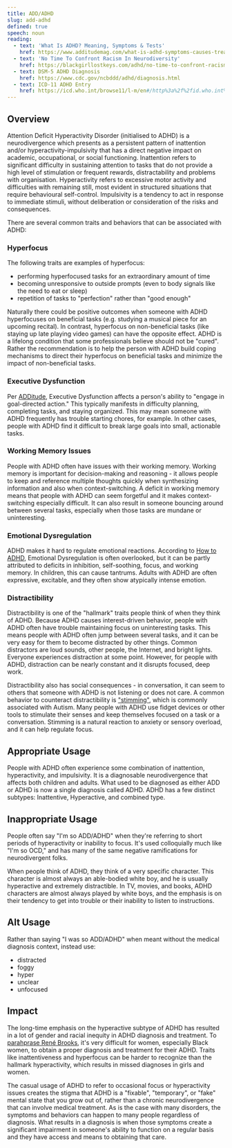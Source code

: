 ```yaml
---
title: ADD/ADHD
slug: add-adhd
defined: true
speech: noun
reading:
  - text: 'What Is ADHD? Meaning, Symptoms & Tests'
    href: https://www.additudemag.com/what-is-adhd-symptoms-causes-treatments/
  - text: 'No Time To Confront Racism In Neurodiversity'
    href: https://blackgirllostkeys.com/adhd/no-time-to-confront-racism-in-neurodiversity/
  - text: DSM-5 ADHD Diagnosis
    href: https://www.cdc.gov/ncbddd/adhd/diagnosis.html
  - text: ICD-11 ADHD Entry
    href: https://icd.who.int/browse11/l-m/en#/http%3a%2f%2fid.who.int%2ficd%2fentity%2f821852937
---
```


## Overview

Attention Deficit Hyperactivity Disorder (initialised to ADHD) is a neurodivergence which presents as a persistent pattern of inattention and/or hyperactivity-impulsivity that has a direct negative impact on academic, occupational, or social functioning. Inattention refers to significant difficulty in sustaining attention to tasks that do not provide a high level of stimulation or frequent rewards, distractability and problems with organisation. Hyperactivity refers to excessive motor activity and difficulties with remaining still, most evident in structured situations that require behavioural self-control. Impulsivity is a tendency to act in response to immediate stimuli, without deliberation or consideration of the risks and consequences.

There are several common traits and behaviors that can be associated with ADHD:

### Hyperfocus

The following traits are examples of hyperfocus:

- performing hyperfocused tasks for an extraordinary amount of time
- becoming unresponsive to outside prompts (even to body signals like the need to eat or sleep)
- repetition of tasks to "perfection" rather than "good enough"

Naturally there could be positive outcomes when someone with ADHD hyperfocuses on beneficial tasks (e.g. studying a musical piece for an upcoming recital). In contrast, hyperfocus on non-beneficial tasks (like staying up late playing video games) can have the opposite effect. ADHD is a lifelong condition that some professionals believe should not be "cured". Rather the recommendation is to help the person with ADHD build coping mechanisms to direct their hyperfocus on beneficial tasks and minimize the impact of non-beneficial tasks.

### Executive Dysfunction

Per [ADDitude](https://www.additudemag.com/what-is-executive-function-disorder/), Executive Dysfunction affects a person's ability to "engage in goal-directed action." This typically manifests in difficulty planning, completing tasks, and staying organized. This may mean someone with ADHD frequently has trouble starting chores, for example. In other cases, people with ADHD find it difficult to break large goals into small, actionable tasks.

### Working Memory Issues

People with ADHD often have issues with their working memory. Working memory is important for decision-making and reasoning - it allows people to keep and reference multiple thoughts quickly when synthesizing information and also when context-switching. A deficit in working memory means that people with ADHD can seem forgetful and it makes context-switching especially difficult. It can also result in someone bouncing around between several tasks, especially when those tasks are mundane or uninteresting.

### Emotional Dysregulation

ADHD makes it hard to regulate emotional reactions. According to [How to ADHD](https://www.youtube.com/watch?v=2kew2JhKq3Y), Emotional Dysregulation is often overlooked, but it can be partly attributed to deficits in inhibition, self-soothing, focus, and working memory. In children, this can cause tantrums. Adults with ADHD are often expressive, excitable, and they often show atypically intense emotion.

### Distractibility

Distractibility is one of the "hallmark" traits people think of when they think of ADHD. Because ADHD causes interest-driven behavior, people with ADHD often have trouble maintaining focus on uninteresting tasks. This means people with ADHD often jump between several tasks, and it can be very easy for them to become distracted by other things. Common distractors are loud sounds, other people, the Internet, and bright lights. Everyone experiences distraction at some point. However, for people with ADHD, distraction can be nearly constant and it disrupts focused, deep work.

Distractibility also has social consequences - in conversation, it can seem to others that someone with ADHD is not listening or does not care. A common behavior to counteract distractibility is ["stimming"](https://www.healthline.com/health/autism/stimming), which is commonly associated with Autism. Many people with ADHD use fidget devices or other tools to stimulate their senses and keep themselves focused on a task or a conversation. Stimming is a natural reaction to anxiety or sensory overload, and it can help regulate focus.

## Appropriate Usage

People with ADHD often experience some combination of inattention, hyperactivity, and impulsivity. It is a diagnosable neurodivergence that affects both children and adults. What used to be diagnosed as either ADD or ADHD is now a single diagnosis called ADHD. ADHD has a few distinct subtypes: Inattentive, Hyperactive, and combined type.

## Inappropriate Usage

People often say "I'm so ADD/ADHD" when they're referring to short periods of hyperactivity or inability to focus. It's used colloquially much like "I'm so OCD," and has many of the same negative ramifications for neurodivergent folks.

When people think of ADHD, they think of a very specific character. This character is almost always an able-bodied white boy, and he is usually hyperactive and extremely distractible. In TV, movies, and books, ADHD characters are almost always played by white boys, and the emphasis is on their tendency to get into trouble or their inability to listen to instructions.

## Alt Usage

Rather than saying "I was so ADD/ADHD" when meant without the medical diagnosis context, instead use:

- distracted
- foggy
- hyper
- unclear
- unfocused

## Impact

The long-time emphasis on the hyperactive subtype of ADHD has resulted in a lot of gender and racial inequity in ADHD diagnosis and treatment. To [parahprase René Brooks](https://blackgirllostkeys.com/rene-brooks/), it's very difficult for women, especially Black women, to obtain a proper diagnosis and treatment for their ADHD. Traits like inattentiveness and hyperfocus can be harder to recognize than the hallmark hyperactivity, which results in missed diagnoses in girls and women.

The casual usage of ADHD to refer to occasional focus or hyperactivity issues creates the stigma that ADHD is a "fixable", "temporary", or "fake" mental state that you grow out of, rather than a chronic neurodivergence that can involve medical treatment. As is the case with many disorders, the symptoms and behaviors can happen to many people regardless of diagnosis. What results in a diagnosis is when those symptoms create a significant impairment in someone's ability to function on a regular basis and they have access and means to obtaining that care.
